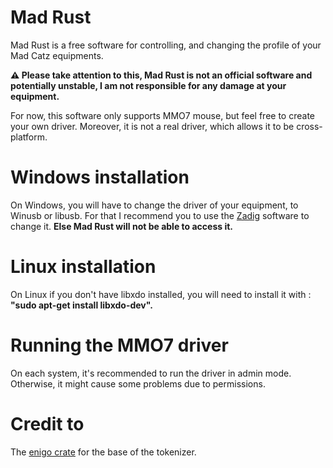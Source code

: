 # Mad Rust

Mad Rust is a free software for controlling, and changing the profile of your Mad Catz equipments.

**⚠️ Please take attention to this, Mad Rust is not an official software and potentially unstable, I am not responsible for any damage at your equipment.**

For now, this software only supports MMO7 mouse, but feel free to create your own driver.
Moreover, it is not a real driver, which allows it to be cross-platform.

# Windows installation

On Windows, you will have to change the driver of your equipment, to Winusb or libusb.
For that I recommend you to use the [Zadig](https://zadig.akeo.ie) software to change it.
**Else Mad Rust will not be able to access it.**

# Linux installation

On Linux if you don't have libxdo installed, you will need to install it with : **"sudo apt-get install libxdo-dev".**

# Running the MMO7 driver

On each system, it's recommended to run the driver in admin mode.
Otherwise, it might cause some problems due to permissions.

# Credit to

The [enigo crate](https://github.com/enigo-rs/enigo) for the base of the tokenizer.